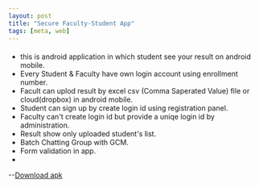 ```yaml
---
layout: post
title: "Secure Faculty-Student App"
tags: [meta, web]
---
```


####
- this is android application in which student see your result on android mobile.
- Every Student & Faculty have own login account using enrollment number.
- Facult can uplod result by excel csv (Comma Saperated Value) file or cloud(dropbox) in android mobile.
- Student can sign up by create login id using registration panel.
- Faculty can't create login id but provide a uniqe login id by administration.
- Result show only uploaded student's list.
- Batch Chatting Group with GCM.
- Form validation in app.
- 
--[Download apk](https://www.dropbox.com/s/phpgnzdm46nnui0/com.share.sharaz.share.apk?dl=0)